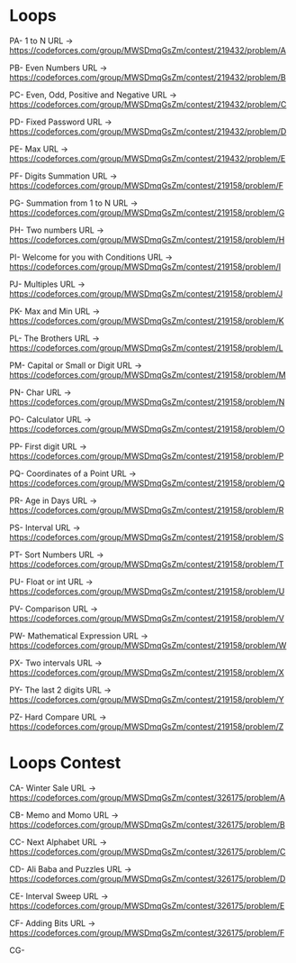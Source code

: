 # Loops

PA- 1 to N URL -> https://codeforces.com/group/MWSDmqGsZm/contest/219432/problem/A

PB- Even Numbers URL -> https://codeforces.com/group/MWSDmqGsZm/contest/219432/problem/B

PC- Even, Odd, Positive and Negative URL -> https://codeforces.com/group/MWSDmqGsZm/contest/219432/problem/C

PD- Fixed Password URL -> https://codeforces.com/group/MWSDmqGsZm/contest/219432/problem/D

PE- Max URL -> https://codeforces.com/group/MWSDmqGsZm/contest/219432/problem/E

PF- Digits Summation URL -> https://codeforces.com/group/MWSDmqGsZm/contest/219158/problem/F

PG- Summation from 1 to N URL -> https://codeforces.com/group/MWSDmqGsZm/contest/219158/problem/G

PH- Two numbers URL -> https://codeforces.com/group/MWSDmqGsZm/contest/219158/problem/H

PI- Welcome for you with Conditions URL -> https://codeforces.com/group/MWSDmqGsZm/contest/219158/problem/I

PJ- Multiples URL -> https://codeforces.com/group/MWSDmqGsZm/contest/219158/problem/J

PK- Max and Min URL -> https://codeforces.com/group/MWSDmqGsZm/contest/219158/problem/K

PL- The Brothers URL -> https://codeforces.com/group/MWSDmqGsZm/contest/219158/problem/L

PM- Capital or Small or Digit URL -> https://codeforces.com/group/MWSDmqGsZm/contest/219158/problem/M

PN- Char URL -> https://codeforces.com/group/MWSDmqGsZm/contest/219158/problem/N

PO- Calculator URL -> https://codeforces.com/group/MWSDmqGsZm/contest/219158/problem/O

PP- First digit URL -> https://codeforces.com/group/MWSDmqGsZm/contest/219158/problem/P

PQ- Coordinates of a Point URL -> https://codeforces.com/group/MWSDmqGsZm/contest/219158/problem/Q

PR- Age in Days URL -> https://codeforces.com/group/MWSDmqGsZm/contest/219158/problem/R

PS- Interval URL -> https://codeforces.com/group/MWSDmqGsZm/contest/219158/problem/S

PT- Sort Numbers URL -> https://codeforces.com/group/MWSDmqGsZm/contest/219158/problem/T

PU- Float or int URL -> https://codeforces.com/group/MWSDmqGsZm/contest/219158/problem/U

PV- Comparison URL -> https://codeforces.com/group/MWSDmqGsZm/contest/219158/problem/V

PW- Mathematical Expression URL -> https://codeforces.com/group/MWSDmqGsZm/contest/219158/problem/W

PX- Two intervals URL -> https://codeforces.com/group/MWSDmqGsZm/contest/219158/problem/X

PY- The last 2 digits URL -> https://codeforces.com/group/MWSDmqGsZm/contest/219158/problem/Y

PZ- Hard Compare URL -> https://codeforces.com/group/MWSDmqGsZm/contest/219158/problem/Z

# Loops Contest

CA- Winter Sale URL -> https://codeforces.com/group/MWSDmqGsZm/contest/326175/problem/A

CB- Memo and Momo URL -> https://codeforces.com/group/MWSDmqGsZm/contest/326175/problem/B

CC- Next Alphabet URL -> https://codeforces.com/group/MWSDmqGsZm/contest/326175/problem/C

CD- Ali Baba and Puzzles URL -> https://codeforces.com/group/MWSDmqGsZm/contest/326175/problem/D

CE- Interval Sweep URL -> https://codeforces.com/group/MWSDmqGsZm/contest/326175/problem/E

CF- Adding Bits URL -> https://codeforces.com/group/MWSDmqGsZm/contest/326175/problem/F

CG- 